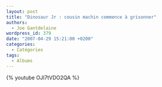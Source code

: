 ```yaml
---
layout: post
title: "Dinosaur Jr : cousin machin commence à grisonner"
authors:
  - Joe Gantdelaine
wordpress_id: 379
date: "2007-04-29 15:21:00 +0200"
categories:
  - Catégories
tags:
  - Albums
---
```


{% youtube OJI7tVDO2QA %}
